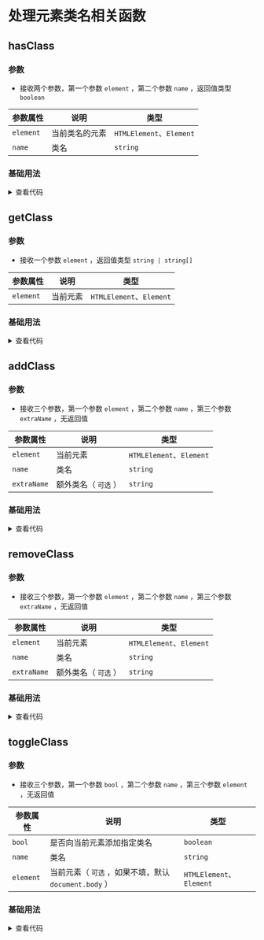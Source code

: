 <script setup>
import hasClass from './hasClass.vue'
import getClass from './getClass.vue'
import addClass from './addClass.vue'
import removeClass from './removeClass.vue'
import toggleClass from './toggleClass.vue'
</script>

# 处理元素类名相关函数

<ClientOnly>
  <description-popover :num="5" />
</ClientOnly>

## hasClass

<ClientOnly>
  <description :isShowIcon="false" description="判断元素是否存在指定类名" /> 
</ClientOnly>

### 参数

- 接收两个参数，第一个参数 `element` ，第二个参数 `name` ，返回值类型 `boolean`

| **参数属性** | **说明**       | **类型**                 |
| ------------ | -------------- | ------------------------ |
| `element`    | 当前类名的元素 | `HTMLElement`、`Element` |
| `name`       | 类名           | `string`                 |

### 基础用法

<ClientOnly>
  <hasClass />
</ClientOnly>
<details>

<summary>查看代码</summary>

<<< @/utils/class/hasClass.vue

</details>

## getClass

<ClientOnly>
  <description :isShowIcon="false" description="获取当前元素的所有类名" /> 
</ClientOnly>

### 参数

- 接收一个参数 `element` ，返回值类型 `string | string[]`

| **参数属性** | **说明** | **类型**                 |
| ------------ | -------- | ------------------------ |
| `element`    | 当前元素 | `HTMLElement`、`Element` |

### 基础用法

<ClientOnly>
  <getClass />
</ClientOnly>
<details>

<summary>查看代码</summary>

<<< @/utils/class/getClass.vue

</details>

## addClass

<ClientOnly>
  <description :isShowIcon="false" description="向当前元素添加指定类名" /> 
</ClientOnly>

### 参数

- 接收三个参数，第一个参数 `element` ，第二个参数 `name` ，第三个参数 `extraName` ，无返回值

| **参数属性** | **说明**             | **类型**                 |
| ------------ | -------------------- | ------------------------ |
| `element`    | 当前元素             | `HTMLElement`、`Element` |
| `name`       | 类名                 | `string`                 |
| `extraName`  | 额外类名（ `可选` ） | `string`                 |

### 基础用法

<ClientOnly>
  <addClass />
</ClientOnly>
<details>

<summary>查看代码</summary>

<<< @/utils/class/addClass.vue

</details>

## removeClass

<ClientOnly>
  <description :isShowIcon="false" description="删除当前元素的指定类名" /> 
</ClientOnly>

### 参数

- 接收三个参数，第一个参数 `element` ，第二个参数 `name` ，第三个参数 `extraName` ，无返回值

| **参数属性** | **说明**             | **类型**                 |
| ------------ | -------------------- | ------------------------ |
| `element`    | 当前元素             | `HTMLElement`、`Element` |
| `name`       | 类名                 | `string`                 |
| `extraName`  | 额外类名（ `可选` ） | `string`                 |

### 基础用法

<ClientOnly>
  <removeClass />
</ClientOnly>
<details>

<summary>查看代码</summary>

<<< @/utils/class/removeClass.vue

</details>

## toggleClass

<ClientOnly>
  <description :isShowIcon="false" description="是否向当前元素添加指定类名" /> 
</ClientOnly>

### 参数

- 接收三个参数，第一个参数 `bool` ，第二个参数 `name` ，第三个参数 `element` ，无返回值

| **参数属性** | **说明**                                              | **类型**                 |
| ------------ | ----------------------------------------------------- | ------------------------ |
| `bool`       | 是否向当前元素添加指定类名                            | `boolean`                |
| `name`       | 类名                                                  | `string`                 |
| `element`    | 当前元素（ `可选` ，如果不填，默认 `document.body` ） | `HTMLElement`、`Element` |

### 基础用法

<ClientOnly>
  <toggleClass />
</ClientOnly>
<details>

<summary>查看代码</summary>

<<< @/utils/class/toggleClass.vue

</details>
